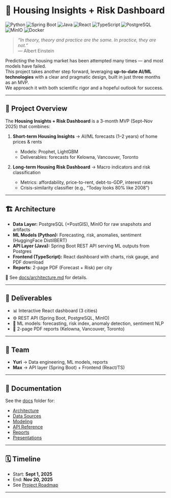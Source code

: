 # 🏡 Housing Insights + Risk Dashboard

![Python](https://img.shields.io/badge/Python-3.11-blue?logo=python&logoColor=white)
![Spring Boot](https://img.shields.io/badge/Spring%20Boot-3.x-green?logo=springboot&logoColor=white)
![Java](https://img.shields.io/badge/Java-17-red?logo=openjdk&logoColor=white)
![React](https://img.shields.io/badge/React-18-blue?logo=react&logoColor=white)
![TypeScript](https://img.shields.io/badge/TypeScript-5-blue?logo=typescript&logoColor=white)
![PostgreSQL](https://img.shields.io/badge/PostgreSQL-15-blue?logo=postgresql&logoColor=white)
![MinIO](https://img.shields.io/badge/MinIO-Storage-orange?logo=minio&logoColor=white)
![Docker](https://img.shields.io/badge/Docker-Compose-blue?logo=docker&logoColor=white)

> _“In theory, theory and practice are the same. In practice, they are not.”_  
> — Albert Einstein

Predicting the housing market has been attempted many times — and most models have failed.  
This project takes another step forward, leveraging **up-to-date AI/ML technologies** with a clear and pragmatic design, built in just three months as an MVP.  
We approach it with both scientific rigor and a hopeful outlook for success.

---

## 📌 Project Overview

The **Housing Insights + Risk Dashboard** is a 3-month MVP (Sept–Nov 2025) that combines:

1. **Short-term Housing Insights** → AI/ML forecasts (1–2 years) of home prices & rents

   - Models: Prophet, LightGBM
   - Deliverables: forecasts for Kelowna, Vancouver, Toronto

2. **Long-term Housing Risk Dashboard** → Macro indicators and risk classification
   - Metrics: affordability, price-to-rent, debt-to-GDP, interest rates
   - Crisis-similarity classifier (e.g., “Today looks 80% like 2008”)

---

## 🏗 Architecture

- **Data Layer:** PostgreSQL (+PostGIS), MinIO for raw snapshots and artifacts
- **ML Models (Python):** Forecasting, risk, anomalies, sentiment (HuggingFace DistilBERT)
- **API Layer (Java):** Spring Boot REST API serving ML outputs from Postgres
- **Frontend (TypeScript):** React dashboard with charts, risk gauge, and PDF download
- **Reports:** 2-page PDF (Forecast + Risk) per city

📖 See [docs/architecture.md](./docs/architecture.md) for details.

---

## 🚀 Deliverables

- 📊 Interactive React dashboard (3 cities)
- ⚙️ REST API (Spring Boot, PostgreSQL, MinIO)
- 🤖 ML models: forecasting, risk index, anomaly detection, sentiment NLP
- 📑 2-page PDF reports (Kelowna, Vancouver, Toronto)

---

## 👥 Team

- **Yuri** → Data engineering, ML models, reports
- **Max** → API layer (Spring Boot) + Frontend (React/TS)

---

## 📂 Documentation

See the [docs](./docs) folder for:

- [Architecture](./docs/architecture.md)
- [Data Sources](./docs/data_sources.md)
- [Modeling](./docs/modeling.md)
- [API Reference](./docs/api_reference.md)
- [Reports](./docs/reports.md)
- [Presentations](./docs/presentations)

---

## 🗓 Timeline

- Start: **Sept 1, 2025**
- End: **Nov 20, 2025**
- See [Project Roadmap](./docs/architecture.md#-project-roadmap-sept-1--nov-20-2025)

---
